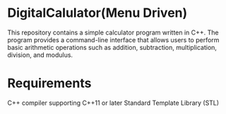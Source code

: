 # DigitalCalulator(Menu Driven)
This repository contains a simple calculator program written in C++. The program provides a command-line interface that allows users to perform basic arithmetic operations such as addition, subtraction, multiplication, division, and modulus.

# Requirements
C++ compiler supporting C++11 or later
Standard Template Library (STL)
